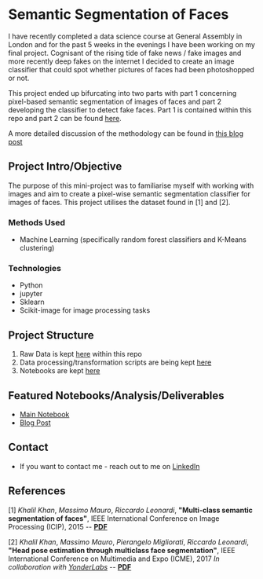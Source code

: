 # Semantic Segmentation of Faces

I have recently completed a data science course at General Assembly in London and for the past 5 weeks in the evenings I have been working on my final project. Cognisant of the rising tide of fake news / fake images and more recently deep fakes on the internet  I decided to create an image classifier that could spot whether pictures of faces had been photoshopped or not. 

This project ended up bifurcating into two parts with part 1 concerning pixel-based semantic segmentation of images of faces and part 2 developing the classifier to detect fake faces. Part 1 is contained within this repo and part 2 can be found [here](https://github.com/Rees451/faces-fake-vs-real).

A more detailed discussion of the methodology can be found in [this blog post](https://edward-rees.com/2019/12/12/segmentation.html)

## Project Intro/Objective

The purpose of this mini-project was to familiarise myself with working with images and aim to create a pixel-wise semantic segmentation classifier for images of faces. This project utilises the dataset found in [1] and [2].

### Methods Used

* Machine Learning (specifically random forest classifiers and K-Means clustering)

### Technologies

* Python
* jupyter
* Sklearn
* Scikit-image for image processing tasks

## Project Structure

1. Raw Data is kept [here](./data/raw) within this repo
2. Data processing/transformation scripts are being kept [here](./src)
3. Notebooks are kept [here](./notebooks)

## Featured Notebooks/Analysis/Deliverables
* [Main Notebook](./notebooks/face_segmentaion.ipynb)
* [Blog Post](https://edward-rees.com/2019/12/12/segmentation.html)

## Contact

* If you want to contact me - reach out to me on [LinkedIn](www.linkedin.com/in/rees)

## References

[1] *Khalil Khan*, *Massimo Mauro*, *Riccardo Leonardi*,
**"Multi-class semantic segmentation of faces"**,
IEEE International Conference on Image Processing (ICIP), 2015
-- [**PDF**](https://github.com/massimomauro/FASSEG-repository/blob/master/papers/multiclass_face_segmentation_ICIP2015.pdf)

[2] *Khalil Khan*, *Massimo Mauro*, *Pierangelo Migliorati*, *Riccardo Leonardi*,
**"Head pose estimation through multiclass face segmentation"**,
IEEE International Conference on Multimedia and Expo (ICME), 2017
*In collaboration with [YonderLabs](http://www.yonderlabs.com)*
-- [**PDF**](https://github.com/massimomauro/FASSEG-repository/blob/master/papers/pose_estimation_by_segmentation_ICME2017.pdf)